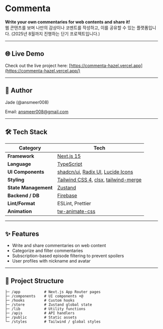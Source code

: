 # Commenta

**Write your own commentaries for web contents and share it!**  
웹 콘텐츠를 보며 나만의 감상이나 코멘트를 작성하고, 이를 공유할 수 있는 플랫폼입니다.
(2025년 8월까지 진행하는 단기 프로젝트입니다.)

---

## 🌐 Live Demo

Check out the live project here: [https://commenta-hazel.vercel.app](https://commenta-hazel.vercel.app/)

---

## 🙋 Author

Jade (@ansmeer008)

Email: ansmeer008@gmail.com

---

## 🛠️ Tech Stack

| Category             | Tech                                                                                                                                            |
| -------------------- | ----------------------------------------------------------------------------------------------------------------------------------------------- |
| **Framework**        | [Next.js 15](https://nextjs.org/)                                                                                                               |
| **Language**         | [TypeScript](https://www.typescriptlang.org/)                                                                                                   |
| **UI Components**    | [shadcn/ui](https://ui.shadcn.com/), [Radix UI](https://www.radix-ui.com/), [Lucide Icons](https://lucide.dev/)                                 |
| **Styling**          | [Tailwind CSS 4](https://tailwindcss.com/), [clsx](https://github.com/lukeed/clsx), [tailwind-merge](https://github.com/dcastil/tailwind-merge) |
| **State Management** | [Zustand](https://zustand-demo.pmnd.rs/)                                                                                                        |
| **Backend / DB**     | [Firebase](https://firebase.google.com/)                                                                                                        |
| **Lint/Format**      | ESLint, Prettier                                                                                                                                |
| **Animation**        | [tw-animate-css](https://github.com/archtkt/tw-animate-css)                                                                                     |

---

## ✨ Features

- Write and share commentaries on web content
- Categorize and filter commentaries
- Subscription-based episode filtering to prevent spoilers
- User profiles with nickname and avatar

---

## 📁 Project Structure

```text
├─ /app           # Next.js App Router pages
├─ /components    # UI components +@
├─ /hooks         # Custom hooks
├─ /store         # Zustand global state
├─ /lib           # Utility functions
├─ /apis          # API handlers
├─ /public        # Static assets
└─ /styles        # Tailwind / global styles
```
